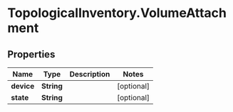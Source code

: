 # TopologicalInventory.VolumeAttachment

## Properties
Name | Type | Description | Notes
------------ | ------------- | ------------- | -------------
**device** | **String** |  | [optional] 
**state** | **String** |  | [optional] 


